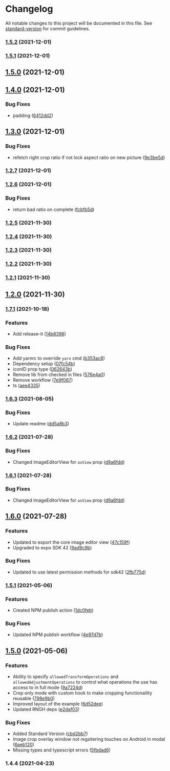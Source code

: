# Changelog

All notable changes to this project will be documented in this file. See [standard-version](https://github.com/conventional-changelog/standard-version) for commit guidelines.

### [1.5.2](https://github.com/ko-platform/ko-image-editor/compare/v1.5.1...v1.5.2) (2021-12-01)

### [1.5.1](https://github.com/ko-platform/ko-image-editor/compare/v1.5.0...v1.5.1) (2021-12-01)

## [1.5.0](https://github.com/ko-platform/ko-image-editor/compare/v1.4.1...v1.5.0) (2021-12-01)

## [1.4.0](https://github.com/ko-platform/ko-image-editor/compare/v1.3.1...v1.4.0) (2021-12-01)


### Bug Fixes

* padding ([6412dd2](https://github.com/ko-platform/ko-image-editor/commit/6412dd2f61e8cf116e0676d23d35d087dc8f4ab7))

## [1.3.0](https://github.com/ko-platform/ko-image-editor/compare/v1.2.7...v1.3.0) (2021-12-01)


### Bug Fixes

* refetch right crop ratio if not lock aspect ratio on new picture ([9e3be5d](https://github.com/ko-platform/ko-image-editor/commit/9e3be5dceefc0f26733ad24088ddf4cbc0ddfff1))

### [1.2.7](https://github.com/ko-platform/ko-image-editor/compare/v1.2.6...v1.2.7) (2021-12-01)

### [1.2.6](https://github.com/ko-platform/ko-image-editor/compare/v1.2.5...v1.2.6) (2021-12-01)


### Bug Fixes

* return bad ratio on complete ([fcbfb5d](https://github.com/ko-platform/ko-image-editor/commit/fcbfb5d360c3fa21d4e5ff3248aa3a0a52d553a9))

### [1.2.5](https://github.com/ko-platform/ko-image-editor/compare/v1.2.4...v1.2.5) (2021-11-30)

### [1.2.4](https://github.com/ko-platform/ko-image-editor/compare/v1.2.3...v1.2.4) (2021-11-30)

### [1.2.3](https://github.com/ko-platform/ko-image-editor/compare/v1.2.2...v1.2.3) (2021-11-30)

### [1.2.2](https://github.com/ko-platform/ko-image-editor/compare/v1.2.1...v1.2.2) (2021-11-30)

### [1.2.1](https://github.com/ko-platform/ko-image-editor/compare/v1.2.0...v1.2.1) (2021-11-30)

## [1.2.0](https://github.com/ko-platform/ko-image-editor/compare/v1.1.0...v1.2.0) (2021-11-30)

### [1.7.1](https://github.com/thomas-coldwell/expo-image-editor/compare/v1.7.0...v1.7.1) (2021-10-18)


### Features

* Add release-it ([14b8398](https://github.com/thomas-coldwell/expo-image-editor/commit/14b839857c1af155939b1f4719afa943119ad47f))


### Bug Fixes

* Add yarnrc to override `yarn` cmd ([b353ac8](https://github.com/thomas-coldwell/expo-image-editor/commit/b353ac8fab8ddd37f76d914ccba72d44eeed5fc8))
* Dependency setup ([07fc54b](https://github.com/thomas-coldwell/expo-image-editor/commit/07fc54b150f34b07a1d7699ab0ca5513087ecf70))
* iconID prop type ([062643b](https://github.com/thomas-coldwell/expo-image-editor/commit/062643bb72fbabed555d3c3933f5681a03a50296))
* Remove lib from checked in files ([576e4a0](https://github.com/thomas-coldwell/expo-image-editor/commit/576e4a097577a28535b9acaa3fd13e5b7cac66a4))
* Remove workflow ([7e9f067](https://github.com/thomas-coldwell/expo-image-editor/commit/7e9f0675f6316f47b34f1dd1528b897c7520858c))
* ts ([aee4335](https://github.com/thomas-coldwell/expo-image-editor/commit/aee4335c2e100ca3e9b6f1a05c45e45422c6fbf6))

### [1.6.3](https://github.com/thomas-coldwell/expo-image-editor/compare/v1.6.2...v1.6.3) (2021-08-05)


### Bug Fixes

* Update readme ([dd5a8b3](https://github.com/thomas-coldwell/expo-image-editor/commit/dd5a8b3388c1dfbaf7b904f42e8701a871ecd997))

### [1.6.2](https://github.com/thomas-coldwell/expo-image-editor/compare/v1.6.0...v1.6.2) (2021-07-28)


### Bug Fixes

* Changed ImageEditorView for `asView` prop ([d9a6fdd](https://github.com/thomas-coldwell/expo-image-editor/commit/d9a6fdd600f1cadc98baf4f29d2a56a84d8f15ed))

### [1.6.1](https://github.com/thomas-coldwell/expo-image-editor/compare/v1.6.0...v1.6.1) (2021-07-28)


### Bug Fixes

* Changed ImageEditorView for `asView` prop ([d9a6fdd](https://github.com/thomas-coldwell/expo-image-editor/commit/d9a6fdd600f1cadc98baf4f29d2a56a84d8f15ed))

## [1.6.0](https://github.com/thomas-coldwell/expo-image-editor/compare/v1.5.1...v1.6.0) (2021-07-28)


### Features

* Updated to export the core image editor view ([47c159f](https://github.com/thomas-coldwell/expo-image-editor/commit/47c159fa973da0e4fddbe470b3c911ccd3d59fb8))
* Upgraded to expo SDK 42 ([9ad9c9b](https://github.com/thomas-coldwell/expo-image-editor/commit/9ad9c9b6c0112134cc253b85752e4b9c77134820))


### Bug Fixes

* Updated to use latest permission methods for sdk42 ([2fb775d](https://github.com/thomas-coldwell/expo-image-editor/commit/2fb775dc0ae241c104c8387d6f156ca2ccf482b1))

### [1.5.1](https://github.com/thomas-coldwell/expo-image-editor/compare/v1.5.0...v1.5.1) (2021-05-06)


### Features

* Created NPM publish action ([1dc0feb](https://github.com/thomas-coldwell/expo-image-editor/commit/1dc0febdd4a66d09eef17b2c605a8756d4e3db96))


### Bug Fixes

* Updated NPM publish workflow ([4e97d7b](https://github.com/thomas-coldwell/expo-image-editor/commit/4e97d7b426f7232776798ea2259179396f813eae))

## [1.5.0](https://github.com/thomas-coldwell/expo-image-editor/compare/v1.4.4...v1.5.0) (2021-05-06)


### Features

* Ability to specify `allowedTransformOperations` and `allowedAdjustmentOperations` to control what operations the use has access to in full mode ([9a7224d](https://github.com/thomas-coldwell/expo-image-editor/commit/9a7224d4df3b67fb485532f2cef6212f933e5ad5))
* Crop only mode with custom hook to make cropping functionaility reusable ([798e9b0](https://github.com/thomas-coldwell/expo-image-editor/commit/798e9b02d9ccfce4af216233a5a0db6d26529b10))
* Improved layout of the example ([6d52dee](https://github.com/thomas-coldwell/expo-image-editor/commit/6d52dee99eb4de2e5c922e3aed2b76bd5501b703))
* Updated RNGH deps ([e2daf03](https://github.com/thomas-coldwell/expo-image-editor/commit/e2daf031975bacac51dd7bef4f640e90557123db))


### Bug Fixes

* Added Standard Version ([cbd2bb7](https://github.com/thomas-coldwell/expo-image-editor/commit/cbd2bb7d0bfdc797946f0230545110de3f078afd))
* Image crop overlay window not regsitering touches on Android in modal ([6aeb120](https://github.com/thomas-coldwell/expo-image-editor/commit/6aeb1201923ad00116e3672f8834d6042a4d66be))
* Missing types and typescript errors ([5fbdad6](https://github.com/thomas-coldwell/expo-image-editor/commit/5fbdad6948460e2ddfa988ca73cfa93d77d8d1bf))

### 1.4.4 (2021-04-23)
